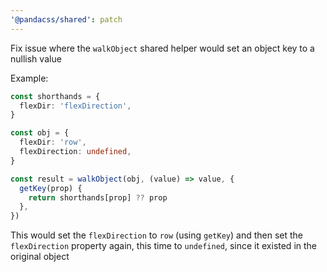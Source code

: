 ```yaml
---
'@pandacss/shared': patch
---
```


Fix issue where the `walkObject` shared helper would set an object key to a nullish value

Example:

```ts
const shorthands = {
  flexDir: 'flexDirection',
}

const obj = {
  flexDir: 'row',
  flexDirection: undefined,
}

const result = walkObject(obj, (value) => value, {
  getKey(prop) {
    return shorthands[prop] ?? prop
  },
})
```

This would set the `flexDirection` to `row` (using `getKey`) and then set the `flexDirection` property again, this time
to `undefined`, since it existed in the original object
